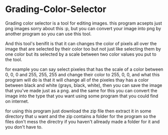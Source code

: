 # Grading-Color-Selector
Grading color selector is a tool for editing images.
this program acsepts just png images sorry about this :p,
but you can convert your image into png by another program so you can use this tool.

And this tool's benifit is that it can changes the color of pixels all over the image that are selected by their color too
but not just like selecting them by one color but its selected by a scale between two color values you put to the tool.

for example you can say select pixeles that has the scale of a color between 0, 0, 0 and 255, 255, 255 and change their color to 255, 0, 0,
and what this program will do is that it will change all of the pixeles thay has a color between black and white (grays, black, white),
then you can save the image that you've made just as a png.
and the same for this you can convert the image into the type that you want using some program that you could find on internet.

for using this program just download the zip file then extract it in some directory that u want and the zip contains a folder for the program so the files don't mess the directry if you haven't allready made a folder for it and you don't have to.
